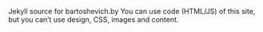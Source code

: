 Jekyll source for bartoshevich.by
You can use code (HTML/JS) of this site, but you can’t use design, CSS, images and content.
